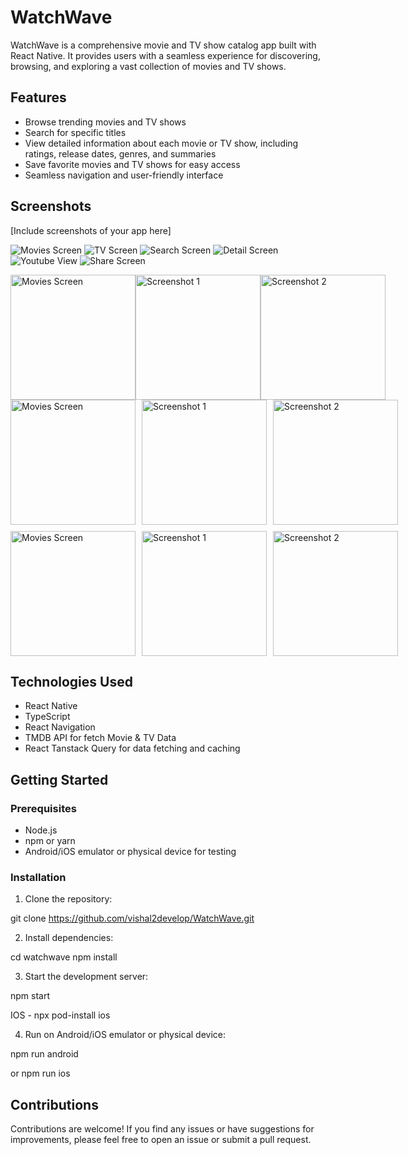 # WatchWave

WatchWave is a comprehensive movie and TV show catalog app built with React Native. It provides users with a seamless experience for discovering, browsing, and exploring a vast collection of movies and TV shows.

## Features

- Browse trending movies and TV shows
- Search for specific titles
- View detailed information about each movie or TV show, including ratings, release dates, genres, and summaries
- Save favorite movies and TV shows for easy access
- Seamless navigation and user-friendly interface

## Screenshots

[Include screenshots of your app here]

![Movies Screen](/Screenshots/Movies_Screen.png)
![TV Screen](/Screenshots/TV_Screen.png)
![Search Screen](/Screenshots/Search_Screen.png)
![Detail Screen](/Screenshots/Detail_Screen.png)
![Youtube View](/Screenshots/Youtube_View.png)
![Share Screen](/Screenshots/Share_Screen.png)

<!-- <img src="/Screenshots/Movies_Screen.png" alt="Movies Screen" width="200" height=""/> -->

<div style="display: flex; justify-content: space-between;">
<img src="/Screenshots/Movies_Screen.png" alt="Movies Screen" width="200" height=""/>
  <img src="/Screenshots/TV_Screen.png" alt="Screenshot 1" width="200" />
  <img src="/Screenshots/Search_Screen.png" alt="Screenshot 2" width="200" />
</div>

<div style="display: grid; grid-template-columns: repeat(3, 1fr); gap: 10px;">
  <img src="/Screenshots/Movies_Screen.png" alt="Movies Screen" width="200" height=""/>
  <img src="/Screenshots/TV_Screen.png" alt="Screenshot 1" width="200" />
  <img src="/Screenshots/Search_Screen.png" alt="Screenshot 2" width="200" />
  <img src="/Screenshots/Detail_Screen.png" alt="Movies Screen" width="200" height=""/>
  <img src="/Screenshots/Youtube_View.png" alt="Screenshot 1" width="200" />
  <img src="/Screenshots/Share_Screen.png" alt="Screenshot 2" width="200" />
</div>

## Technologies Used

- React Native
- TypeScript
- React Navigation
- TMDB API for fetch Movie & TV Data
- React Tanstack Query for data fetching and caching

## Getting Started

### Prerequisites

- Node.js
- npm or yarn
- Android/iOS emulator or physical device for testing

### Installation

1. Clone the repository:

git clone https://github.com/vishal2develop/WatchWave.git

2. Install dependencies:

cd watchwave
npm install

3. Start the development server:

npm start

IOS - npx pod-install ios

4. Run on Android/iOS emulator or physical device:

npm run android

or
npm run ios

## Contributions

Contributions are welcome! If you find any issues or have suggestions for improvements, please feel free to open an issue or submit a pull request.
